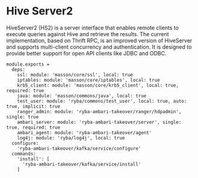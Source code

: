 
# Hive Server2

HiveServer2 (HS2) is a server interface that enables remote clients to execute
queries against Hive and retrieve the results. The current implementation, based
on Thrift RPC, is an improved version of HiveServer and supports multi-client
concurrency and authentication. It is designed to provide better support for
open API clients like JDBC and ODBC.

    module.exports =
      deps:
        ssl: module: 'masson/core/ssl', local: true
        iptables: module: 'masson/core/iptables', local: true
        krb5_client: module: 'masson/core/krb5_client', local: true, required: true
        java: module: 'masson/commons/java', local: true
        test_user: module: 'ryba/commons/test_user', local: true, auto: true, implicit: true
        ranger_admin: module: 'ryba-ambari-takeover/ranger/hdpadmin', single: true
        ambari_server: module: 'ryba-ambari-takeover/server', single: true, required: true
        ambari_agent: module: 'ryba-ambari-takeover/agent'
        log4j: module: 'ryba/log4j', local: true
      configure:
        'ryba-ambari-takeover/kafka/service/configure'
      commands:
        'install': [
          'ryba-ambari-takeover/kafka/service/install'
        ]

